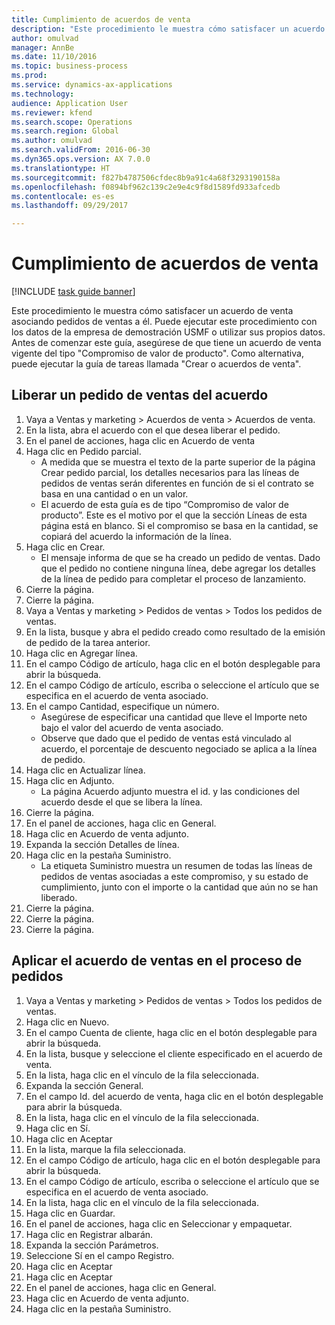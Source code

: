 ```yaml
--- 
title: Cumplimiento de acuerdos de venta
description: "Este procedimiento le muestra cómo satisfacer un acuerdo de venta asociando pedidos de ventas a él."
author: omulvad
manager: AnnBe
ms.date: 11/10/2016
ms.topic: business-process
ms.prod: 
ms.service: dynamics-ax-applications
ms.technology: 
audience: Application User
ms.reviewer: kfend
ms.search.scope: Operations
ms.search.region: Global
ms.author: omulvad
ms.search.validFrom: 2016-06-30
ms.dyn365.ops.version: AX 7.0.0
ms.translationtype: HT
ms.sourcegitcommit: f827b4787506cfdec8b9a91c4a68f3293190158a
ms.openlocfilehash: f0894bf962c139c2e9e4c9f8d1589fd933afcedb
ms.contentlocale: es-es
ms.lasthandoff: 09/29/2017

---
```

# <a name="fulfill-sales-agreements"></a>Cumplimiento de acuerdos de venta

[!INCLUDE [task guide banner](../../includes/task-guide-banner.md)]

Este procedimiento le muestra cómo satisfacer un acuerdo de venta asociando pedidos de ventas a él. Puede ejecutar este procedimiento con los datos de la empresa de demostración USMF o utilizar sus propios datos. Antes de comenzar este guía, asegúrese de que tiene un acuerdo de venta vigente del tipo "Compromiso de valor de producto". Como alternativa, puede ejecutar la guía de tareas llamada "Crear o acuerdos de venta".  




## <a name="release-a-sales-order-from-the-agreement"></a>Liberar un pedido de ventas del acuerdo
1. Vaya a Ventas y marketing > Acuerdos de venta > Acuerdos de venta.
2. En la lista, abra el acuerdo con el que desea liberar el pedido.
3. En el panel de acciones, haga clic en Acuerdo de venta
4. Haga clic en Pedido parcial.
    * A medida que se muestra el texto de la parte superior de la página Crear pedido parcial, los detalles necesarios para las líneas de pedidos de ventas serán diferentes en función de si el contrato se basa en una cantidad o en un valor.  
    * El acuerdo de esta guía es de tipo “Compromiso de valor de producto”. Este es el motivo por el que la sección Líneas de esta página está en blanco. Si el compromiso se basa en la cantidad, se copiará del acuerdo la información de la línea.  
5. Haga clic en Crear.
    * El mensaje informa de que se ha creado un pedido de ventas. Dado que el pedido no contiene ninguna línea, debe agregar los detalles de la línea de pedido para completar el proceso de lanzamiento.   
6. Cierre la página.
7. Cierre la página.
8. Vaya a Ventas y marketing > Pedidos de ventas > Todos los pedidos de ventas.
9. En la lista, busque y abra el pedido creado como resultado de la emisión de pedido de la tarea anterior.
10. Haga clic en Agregar línea.
11. En el campo Código de artículo, haga clic en el botón desplegable para abrir la búsqueda.
12. En el campo Código de artículo, escriba o seleccione el artículo que se especifica en el acuerdo de venta asociado.
13. En el campo Cantidad, especifique un número.
    * Asegúrese de especificar una cantidad que lleve el Importe neto bajo el valor del acuerdo de venta asociado.  
    * Observe que dado que el pedido de ventas está vinculado al acuerdo, el porcentaje de descuento negociado se aplica a la línea de pedido.  
14. Haga clic en Actualizar línea.
15. Haga clic en Adjunto.
    * La página Acuerdo adjunto muestra el id. y las condiciones del acuerdo desde el que se libera la línea.  
16. Cierre la página.
17. En el panel de acciones, haga clic en General.
18. Haga clic en Acuerdo de venta adjunto.
19. Expanda la sección Detalles de línea.
20. Haga clic en la pestaña Suministro.
    * La etiqueta Suministro muestra un resumen de todas las líneas de pedidos de ventas asociadas a este compromiso, y su estado de cumplimiento, junto con el importe o la cantidad que aún no se han liberado.   
21. Cierre la página.
22. Cierre la página.
23. Cierre la página.

## <a name="apply-sales-agreement-in-the-order-process"></a>Aplicar el acuerdo de ventas en el proceso de pedidos
1. Vaya a Ventas y marketing > Pedidos de ventas > Todos los pedidos de ventas.
2. Haga clic en Nuevo.
3. En el campo Cuenta de cliente, haga clic en el botón desplegable para abrir la búsqueda.
4. En la lista, busque y seleccione el cliente especificado en el acuerdo de venta.
5. En la lista, haga clic en el vínculo de la fila seleccionada.
6. Expanda la sección General.
7. En el campo Id. del acuerdo de venta, haga clic en el botón desplegable para abrir la búsqueda.
8. En la lista, haga clic en el vínculo de la fila seleccionada.
9. Haga clic en Sí.
10. Haga clic en Aceptar
11. En la lista, marque la fila seleccionada.
12. En el campo Código de artículo, haga clic en el botón desplegable para abrir la búsqueda.
13. En el campo Código de artículo, escriba o seleccione el artículo que se especifica en el acuerdo de venta asociado.
14. En la lista, haga clic en el vínculo de la fila seleccionada.
15. Haga clic en Guardar.
16. En el panel de acciones, haga clic en Seleccionar y empaquetar.
17. Haga clic en Registrar albarán.
18. Expanda la sección Parámetros.
19. Seleccione Sí en el campo Registro.
20. Haga clic en Aceptar
21. Haga clic en Aceptar
22. En el panel de acciones, haga clic en General.
23. Haga clic en Acuerdo de venta adjunto.
24. Haga clic en la pestaña Suministro.


